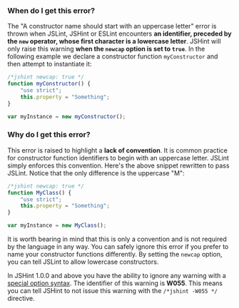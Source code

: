 <!---
{
    "titles": [
        "A constructor name should start with an uppercase letter",
        "A constructor name '{a}' should start with an uppercase letter"
        "W055"
    ],
    "slugs": [
        "a-constructor-name-should-start-with-an-uppercase-letter",
        "a-constructor-name-a-should-start-with-an-uppercase-letter",
        "w055"
    ],
    "linters": [
        "jslint",
        "jshint",
        "newcap"
    ],
    "author": "jallardice"
}
-->

### When do I get this error?

The "A constructor name should start with an uppercase letter" error is thrown
when JSLint, JSHint or ESLint encounters **an identifier, preceded by the `new`
operator, whose first character is a lowercase letter**. JSHint will only raise
this warning **when the `newcap` option is set to `true`**. In the following
example we declare a constructor function `myConstructor` and then attempt to
instantiate it:

<!---
{
    "linter": "jslint"
}
-->
```javascript
/*jshint newcap: true */
function myConstructor() {
    "use strict";
    this.property = "Something";
}

var myInstance = new myConstructor();
```

### Why do I get this error?

This error is raised to highlight a **lack of convention**. It is common practice for constructor function identifiers to begin with an uppercase letter. JSLint simply enforces this convention. Here's the above snippet rewritten to pass JSLint. Notice that the only difference is the uppercase "M":

<!---
{
    "linter": "jslint"
}
-->
```js
/*jshint newcap: true */
function MyClass() {
    "use strict";
    this.property = "Something";
}

var myInstance = new MyClass();
```

It is worth bearing in mind that this is only a convention and is not required
by the language in any way. You can safely ignore this error if you prefer to
name your constructor functions differently. By setting the `newcap` option, you
can tell JSLint to allow lowercase constructors.

In JSHint 1.0.0 and above you have the ability to ignore any warning with a
[special option syntax][jshintopts]. The identifier of this warning is **W055**.
This means you can tell JSHint to not issue this warning with the `/*jshint
-W055 */` directive.

[es5-12.2]: http://es5.github.com/#x12.2
[jshintopts]: http://jshint.com/docs/#options
